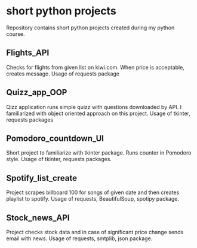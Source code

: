 <H1>short python projects</H1>
Repository contains short python projects created during my python course.
<H2>Flights_API</H2>
<p>Checks for flights from given list on kiwi.com. When price is acceptable, creates message. 
  Usage of requests package </p>
<H2>Quizz_app_OOP </H2>
<p>Qizz application runs simple quizz with questions downloaded by API. I familiarized with object oriented approach on this project. 
 Usage of tkinter, requests packages</p>
<h2>Pomodoro_countdown_UI</h2>
<p>Short project to familiarize with tkinter package. Runs counter in Pomodoro style.
  Usage of tkinter, requests packages. </p>
<H2>Spotify_list_create </H2>
<p>Project scrapes billboard 100 for songs of given date and then creates playlist to spotify. 
  Usage of requests, BeautifulSoup, spotipy package. </p>
<H2> Stock_news_API</H2>
<p>Project checks stock data and in case of significant price change sends email with news. 
  Usage of requests, smtplib, json package.</p>


